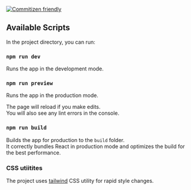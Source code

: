 [![Commitizen friendly](https://img.shields.io/badge/commitizen-friendly-brightgreen.svg)](http://commitizen.github.io/cz-cli/)



## Available Scripts

In the project directory, you can run:


### `npm run dev`

Runs the app in the development mode.

### `npm run preview`

Runs the app in the production mode.

The page will reload if you make edits.\
You will also see any lint errors in the console.

### `npm run build`

Builds the app for production to the `build` folder.\
It correctly bundles React in production mode and optimizes the build for the best performance.


### CSS utiitites
The project uses [tailwind](https://tailwindcss.com) CSS utility for rapid style changes.
